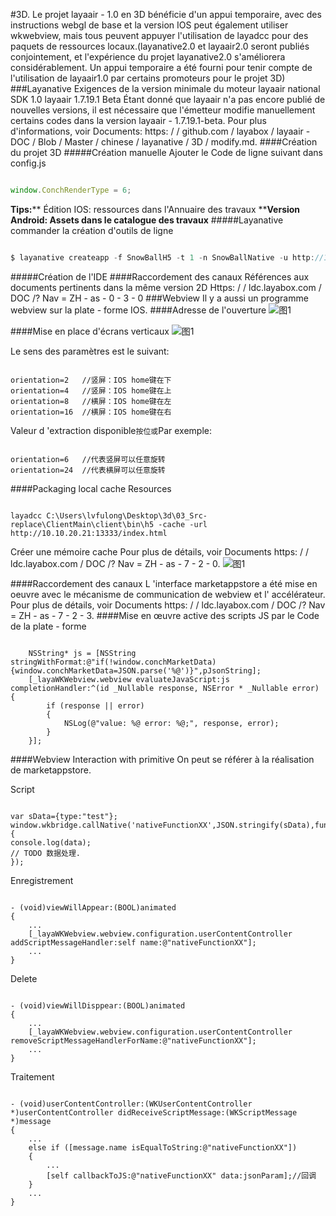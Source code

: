 #3D.
Le projet layaair - 1.0 en 3D bénéficie d'un appui temporaire, avec des instructions webgl de base et la version IOS peut également utiliser wkwebview, mais tous peuvent appuyer l'utilisation de layadcc pour des paquets de ressources locaux.(layanative2.0 et layaair2.0 seront publiés conjointement, et l'expérience du projet layanative2.0 s'améliorera considérablement. Un appui temporaire a été fourni pour tenir compte de l'utilisation de layaair1.0 par certains promoteurs pour le projet 3D)
###Layanative
Exigences de la version minimale du moteur layaair national SDK 1.0 layaair 1.7.19.1 Beta
Étant donné que layaair n'a pas encore publié de nouvelles versions, il est nécessaire que l'émetteur modifie manuellement certains codes dans la version layaair - 1.7.19.1-beta.
Pour plus d'informations, voir Documents: https: / / github.com / layabox / layaair - DOC / Blob / Master / chinese / layanative / 3D / modify.md.
####Création du projet 3D
#####Création manuelle
Ajouter le Code de ligne suivant dans config.js

```javascript

window.ConchRenderType = 6;
```

**Tips:****
Édition IOS: ressources dans l'Annuaire des travaux
****Version Android: Assets dans le catalogue des travaux**
#####Layanative commander la création d'outils de ligne

```javascript

$ layanative createapp -f SnowBallH5 -t 1 -n SnowBallNative -u http://10.10.20.102:8899/index.html -v v0.9.5 -d 3D
```

#####Création de l'IDE
####Raccordement des canaux
Références aux documents pertinents dans la même version 2D
Https: / / ldc.layabox.com / DOC /? Nav = ZH - as - 0 - 3 - 0
###Webview
Il y a aussi un programme webview sur la plate - forme IOS.
####Adresse de l'ouverture
![图1](img/1.png)  

####Mise en place d'écrans verticaux
![图1](img/2.png)  

Le sens des paramètres est le suivant:

```

orientation=2   //竖屏：IOS home键在下   
orientation=4   //竖屏：IOS home键在上   
orientation=8   //横屏：IOS home键在左   
orientation=16  //横屏：IOS home键在右   
```

Valeur d 'extraction disponible`按位或`Par exemple:

```

orientation=6   //代表竖屏可以任意旋转  
orientation=24  //代表横屏可以任意旋转  
```

####Packaging local cache Resources

```

layadcc C:\Users\lvfulong\Desktop\3d\03_Src-replace\ClientMain\client\bin\h5 -cache -url http://10.10.20.21:13333/index.html
```

Créer une mémoire cache
Pour plus de détails, voir Documents https: / / ldc.layabox.com / DOC /? Nav = ZH - as - 7 - 2 - 0.
![图1](img/3.png) 



####Raccordement des canaux
L 'interface marketappstore a été mise en oeuvre avec le mécanisme de communication de webview et l' accélérateur.
Pour plus de détails, voir Documents https: / / ldc.layabox.com / DOC /? Nav = ZH - as - 7 - 2 - 3.
####Mise en œuvre active des scripts JS par le Code de la plate - forme

```

    NSString* js = [NSString stringWithFormat:@"if(!window.conchMarketData){window.conchMarketData=JSON.parse('%@')}",pJsonString];
    [_layaWKWebview.webview evaluateJavaScript:js completionHandler:^(id _Nullable response, NSError * _Nullable error) {
        if (response || error)
        {
            NSLog(@"value: %@ error: %@;", response, error);
        }
    }];
```

####Webview Interaction with primitive
On peut se référer à la réalisation de marketappstore.

Script

```

var sData={type:"test"};
window.wkbridge.callNative('nativeFunctionXX',JSON.stringify(sData),function(data){
console.log(data);
// TODO 数据处理.
});
```


Enregistrement

```

- (void)viewWillAppear:(BOOL)animated
{
    ...
    [_layaWKWebview.webview.configuration.userContentController addScriptMessageHandler:self name:@"nativeFunctionXX"];
    ...
}
```

Delete

```

- (void)viewWillDisppear:(BOOL)animated
{
    ...
    [_layaWKWebview.webview.configuration.userContentController removeScriptMessageHandlerForName:@"nativeFunctionXX"];
    ...
}
```

Traitement

```

- (void)userContentController:(WKUserContentController *)userContentController didReceiveScriptMessage:(WKScriptMessage *)message
{
    ...
    else if ([message.name isEqualToString:@"nativeFunctionXX"])
    {
        ...
        [self callbackToJS:@"nativeFunctionXX" data:jsonParam];//回调
    }
    ...
}
```

